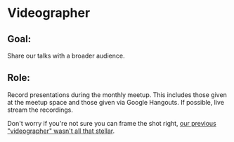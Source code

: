 # Videographer

## Goal:
Share our talks with a broader audience.

## Role:
Record presentations during the monthly meetup. This includes those given at the meetup space and those given via Google Hangouts. If possible, live stream the recordings.

Don't worry if you're not sure you can frame the shot right, [our previous "videographer" wasn't all that stellar](http://www.homestarrunner.com/sbemail205.html).
